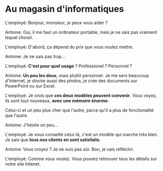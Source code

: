 # Au magasin d'informatiques

L'employé: Bonjour, monsieur, je peux vous aider ?

Antoine: Oui, il me faut un ordinateur portable, mais je ne sais pas vraiment lequel choisir.

L'employé: D'abord, ça dépend du prix que vous voulez mettre.

Antoine: Je ne sais pas trop...

L'employé: **C'est pour quel usage** ? Professionel ? Personnel ?

Antoine: **Un peu les deux**, mais plutôt personnel. Je me sers beaucoup d'Internet, je stocke aussi des photos, je crée des documents sur PowerPoint ou sur Excel.

L'employé: Je crois que **ces deux modèles peuvent convenir**. Vous voyez, ils sont tout nouveaux, **avec une mémoire énorme**.

Celui-ci et un peu plus cher que l'autre, parce qu'il a plus de fonctionalité que l'autre.

Antoine: J'hésite un peu...

L'employé: Je vous conseille celui-là, c'est un modèle qui marche très bien. Je sais que **tous nos clients en sont satisfaits**.

Antoine: Vous croyez ? Je ne suis pas sûr. Bon, je vais réfléchir.

L'employé: Comme vous voulez. Vous pouvez retrouver tous les détails sur notre site Intenet.
